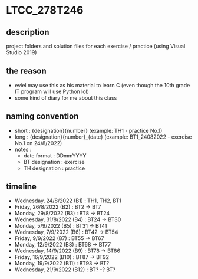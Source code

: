 # LTCC_278T246
## description 
project folders and solution files for each exercise / practice (using Visual Studio 2019)

## the reason
- eviel may use this as his material to learn C (even though the 10th grade IT program will use Python lol)
- some kind of diary for me about this class

## naming convention
- short : {designation}{number} (example: TH1 - practice No.1)
- long : {designation}{number}_{date} (example: BT1_24082022 - exercise No.1 on 24/8/2022)
- notes :
  - date format : DDmmYYYY
  - BT designation : exercise
  - TH designation : practice

## timeline
- Wednesday, 24/8/2022 (B1) : TH1, TH2, BT1
- Friday, 26/8/2022 (B2) : BT2 -> BT7
- Monday, 29/8/2022 (B3) : BT8 -> BT24
- Wednesday, 31/8/2022 (B4) :  BT24 -> BT30
- Monday, 5/9/2022 (B5) : BT31 -> BT41 
- Wednesday, 7/9/2022 (B6) : BT42 -> BT54
- Friday, 9/9/2022 (B7) : BT55 -> BT67
- Monday, 12/9/2022 (B8) : BT68 -> BT77
- Wednesday, 14/9/2022 (B9) : BT78 -> BT86
- Friday, 16/9/2022 (B10) : BT87 -> BT92
- Monday, 19/9/2022 (B11) : BT93 -> BT?
- Wednesday, 21/9/2022 (B12) : BT? -? BT?
